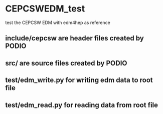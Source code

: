 # CEPCSWEDM_test
test the CEPCSW EDM with edm4hep as reference
## include/cepcsw are header files created by PODIO 
## src/ are source files created by PODIO
## test/edm_write.py for writing edm data to root file
## test/edm_read.py for reading data from root file
